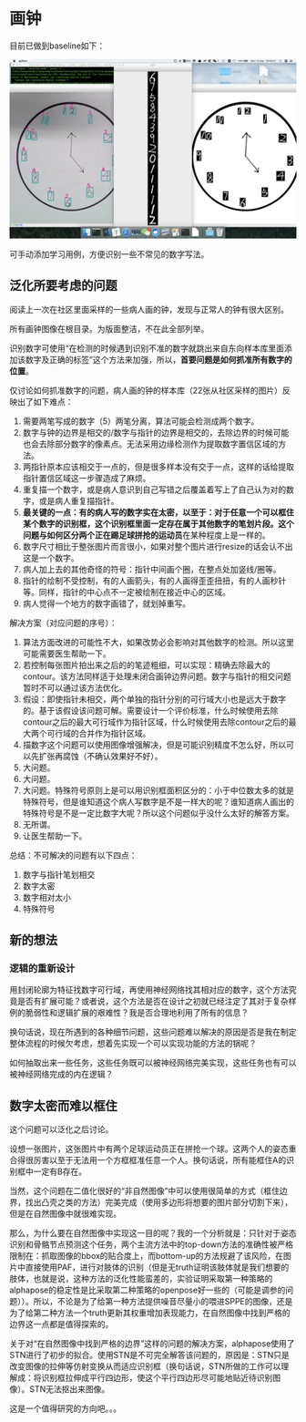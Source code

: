 # 画钟

目前已做到baseline如下：

![](./clock-baseline.png)

可手动添加学习用例，方便识别一些不常见的数字写法。

## 泛化所要考虑的问题

阅读上一次在社区里面采样的一些病人画的钟，发现与正常人的钟有很大区别。

所有画钟图像在根目录。为版面整洁，不在此全部列举。

识别数字可使用“在检测的时候遇到识别不准的数字就跳出来自东向样本库里面添加该数字及正确的标签”这个方法来加强，所以，**首要问题是如何抓准所有数字的位置**。

仅讨论如何抓准数字的问题，病人画的钟的样本库（22张从社区采样的图片）反映出了如下难点：

1. 需要两笔写成的数字（5）两笔分离，算法可能会检测成两个数字。
2. 数字与钟的边界是相交的/数字与指针的边界是相交的，去除边界的时候可能也会去除部分数字的像素点。无法采用边缘检测作为提取数字置信区域的方法。
3. 两指针原本应该相交于一点的，但是很多样本没有交于一点，这样的话给提取指针置信区域这一步骤造成了麻烦。
4. 重复描一个数字，或是病人意识到自己写错之后覆盖着写上了自己认为对的数字，或是病人重复描指针。
5. **最关键的一点：**有的病人写的数字实在太密，以至于：对于任意一个可以框住某个数字的识别框，这个识别框里面一定存在属于其他数字的笔划片段。这个问题与**如何区分两个正在踢足球拼抢的运动员**在某种程度上是一样的。
6. 数字尺寸相比于整张图片而言很小，如果对整个图片进行resize的话会认不出这是一个数字。
7. 病人加上去的其他奇怪的符号：指针中间画个圈，在整点处加竖线/圈等。
8. 指针的绘制不受控制，有的人画箭头，有的人画得歪歪扭扭，有的人画秒针等。同样，指针的中心点不一定被绘制在接近中心的区域。
9. 病人觉得一个地方的数字画错了，就划掉重写。

解决方案（对应问题的序号）：

1. 算法方面改进的可能性不大，如果改势必会影响对其他数字的检测。所以这里可能需要医生帮助一下。
2. 若控制每张图片拍出来之后的的笔迹粗细，可以实现：精确去除最大的contour。该方法同样适于处理未闭合画钟边界问题。数字与指针的相交问题暂时不可以通过该方法优化。
3. 假设：即使指针未相交，两个单独的指针分别的可行域大小也是远大于数字的。基于该假设该问题可解。需要设计一个评价标准，什么时候使用去除contour之后的最大可行域作为指针区域，什么时候使用去除contour之后的最大两个可行域的合并作为指针区域。
4. 描数字这个问题可以使用图像增强解决，但是可能识别精度不怎么好，所以可以先扩张再腐蚀（不确认效果好不好）。
5. 大问题。
6. 大问题。
7. 大问题。特殊符号原则上是可以用识别框面积区分的：小于中位数太多的就是特殊符号，但是谁知道这个病人写数字是不是一样大的呢？谁知道病人画出的特殊符号是不是一定比数字大呢？所以这个问题似乎没什么太好的解答方案。
8. 无所谓。
9. 让医生帮助一下。

总结：不可解决的问题有以下四点：

1. 数字与指针笔划相交
2. 数字太密
3. 数字相对太小
4. 特殊符号

## 新的想法

### 逻辑的重新设计

用封闭轮廓为特征找数字可行域，再使用神经网络找其相对应的数字，这个方法究竟是否有扩展可能？或者说，这个方法是否在设计之初就已经注定了其对于复杂样例的脆弱性和逻辑扩展的艰难性？我是否合理地利用了所有的信息？

换句话说，现在所遇到的各种细节问题，这些问题难以解决的原因是否是我在制定整体流程的时候欠考虑，想着先实现一个可以实现功能的方法的锅呢？

如何抽取出来一些任务，这些任务既可以被神经网络完美实现，这些任务也有可以被神经网络完成的内在逻辑？

## 数字太密而难以框住

这个问题可以泛化之后讨论。

设想一张图片，这张图片中有两个足球运动员正在拼抢一个球。这两个人的姿态重合得很厉害以至于无法用一个方框框准任意一个人。换句话说，所有能框住A的识别框中一定有B存在。

当然，这个问题在二值化很好的“非自然图像”中可以使用很简单的方式（框住边界，找出凸壳之类的方法）完美完成（使用多边形将想要的图片部分切割下来），但是在自然图像中就很难实现。

那么，为什么要在自然图像中实现这一目的呢？我的一个分析就是：只针对于姿态识别和骨骼节点预测这个任务，两个主流方法中的top-down方法的准确性被严格限制在：抓取图像的bbox的贴合度上，而bottom-up的方法规避了该风险，在图片中直接使用PAF，进行对肢体的识别（但是无truth证明该肢体就是我们想要的肢体，也就是说，这种方法的泛化性能蛮差的，实验证明采取第一种策略的alphapose的稳定性是比采取第二种策略的openpose好一些的（可能是调参的问题））。所以，不论是为了给第一种方法提供噪音尽量小的喂进SPPE的图像，还是为了给第二种方法一个truth更新其权重增加表现能力，在自然图像中找到严格的边界这一点都是值得探索的。

关于对“在自然图像中找到严格的边界”这样的问题的解决方案，alphapose使用了STN进行了初步的拟合。使用STN是不可完全解答该问题的，原因是：STN只是改变图像的拉伸等仿射变换从而适应识别框（换句话说，STN所做的工作可以理解成：将识别框拉伸成平行四边形，使这个平行四边形尽可能地贴近待识别图像）。STN无法抠出来图像。

这是一个值得研究的方向吧。。。

